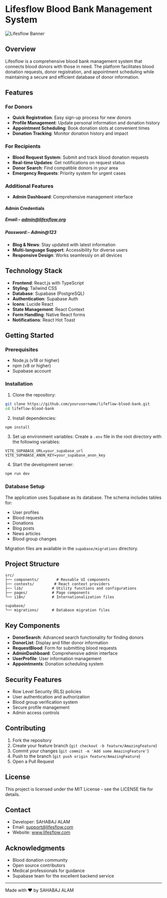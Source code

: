 # Lifesflow Blood Bank Management System

![Lifesflow Banner](https://images.unsplash.com/photo-1615461066841-6116e61058f4?auto=format&fit=crop&w=1920&q=80)

## Overview

Lifesflow is a comprehensive blood bank management system that connects blood donors with those in need. The platform facilitates blood donation requests, donor registration, and appointment scheduling while maintaining a secure and efficient database of donor information.

## Features

### For Donors
- **Quick Registration**: Easy sign-up process for new donors
- **Profile Management**: Update personal information and donation history
- **Appointment Scheduling**: Book donation slots at convenient times
- **Donation Tracking**: Monitor donation history and impact

### For Recipients
- **Blood Request System**: Submit and track blood donation requests
- **Real-time Updates**: Get notifications on request status
- **Donor Search**: Find compatible donors in your area
- **Emergency Requests**: Priority system for urgent cases

### Additional Features
- **Admin Dashboard**: Comprehensive management interface
#### Admin Credentials 
##### Email:- admin@lifesflow.org
##### Password:- Admin@123
- **Blog & News**: Stay updated with latest information
- **Multi-language Support**: Accessibility for diverse users
- **Responsive Design**: Works seamlessly on all devices

## Technology Stack

- **Frontend**: React.js with TypeScript
- **Styling**: Tailwind CSS
- **Database**: Supabase (PostgreSQL)
- **Authentication**: Supabase Auth
- **Icons**: Lucide React
- **State Management**: React Context
- **Form Handling**: Native React forms
- **Notifications**: React Hot Toast

## Getting Started

### Prerequisites

- Node.js (v18 or higher)
- npm (v8 or higher)
- Supabase account

### Installation

1. Clone the repository:
```bash
git clone https://github.com/yourusername/lifeflow-blood-bank.git
cd lifeflow-blood-bank
```

2. Install dependencies:
```bash
npm install
```

3. Set up environment variables:
Create a `.env` file in the root directory with the following variables:
```env
VITE_SUPABASE_URL=your_supabase_url
VITE_SUPABASE_ANON_KEY=your_supabase_anon_key
```

4. Start the development server:
```bash
npm run dev
```

### Database Setup

The application uses Supabase as its database. The schema includes tables for:
- User profiles
- Blood requests
- Donations
- Blog posts
- News articles
- Blood group changes

Migration files are available in the `supabase/migrations` directory.

## Project Structure

```
src/
├── components/        # Reusable UI components
├── contexts/         # React context providers
├── lib/             # Utility functions and configurations
├── pages/           # Page components
└── i18n/            # Internationalization files

supabase/
└── migrations/      # Database migration files
```

## Key Components

- **DonorSearch**: Advanced search functionality for finding donors
- **DonorList**: Display and filter donor information
- **RequestBlood**: Form for submitting blood requests
- **AdminDashboard**: Comprehensive admin interface
- **UserProfile**: User information management
- **Appointments**: Donation scheduling system

## Security Features

- Row Level Security (RLS) policies
- User authentication and authorization
- Blood group verification system
- Secure profile management
- Admin access controls

## Contributing

1. Fork the repository
2. Create your feature branch (`git checkout -b feature/AmazingFeature`)
3. Commit your changes (`git commit -m 'Add some AmazingFeature'`)
4. Push to the branch (`git push origin feature/AmazingFeature`)
5. Open a Pull Request

## License

This project is licensed under the MIT License - see the LICENSE file for details.

## Contact

- Developer: SAHABAJ ALAM
- Email: support@lifesflow.com
- Website: www.lifesflow.com

## Acknowledgments

- Blood donation community
- Open source contributors
- Medical professionals for guidance
- Supabase team for the excellent backend service

---

Made with ❤️ by SAHABAJ ALAM
